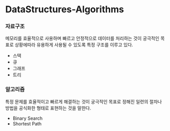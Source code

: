 # DataStructures-Algorithms

### 자료구조

메모리를 효율적으로 사용하며 빠르고 안정적으로 데이터를 처리하는 것이 궁극적인 목표로 상황에따라 유용하게 사용될 수 있도록 특정 구조를 이루고 있다.

- 스택
- 큐
- 그래프
- 트리

### 알고리즘

특정 문제를 효율적이고 빠르게 해결하는 것이 궁극적인 목표로 정해진 일련의 절차나 방법을 공식화한 형태로 표현하는 것을 말한다.

- Binary Search
- Shortest Path

